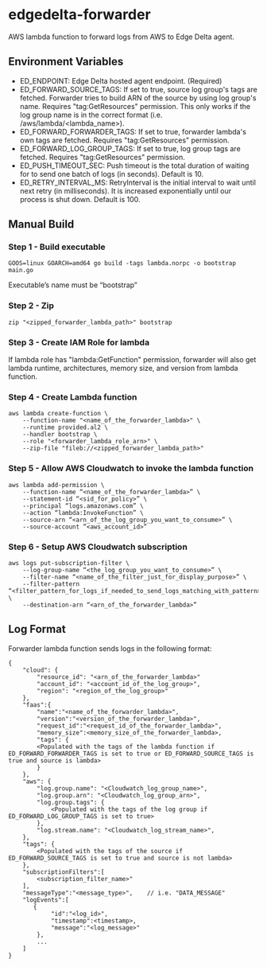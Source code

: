 # edgedelta-forwarder
AWS lambda function to forward logs from AWS to Edge Delta agent.


## Environment Variables

- ED_ENDPOINT: Edge Delta hosted agent endpoint. (Required)
- ED_FORWARD_SOURCE_TAGS: If set to true, source log group's tags are fetched. Forwarder tries to build ARN of the source by using log group's name. Requires "tag:GetResources" permission. 
    This only works if the log group name is in the correct format (i.e. /aws/lambda/<lambda_name>).
- ED_FORWARD_FORWARDER_TAGS: If set to true, forwarder lambda's own tags are fetched. Requires "tag:GetResources" permission.
- ED_FORWARD_LOG_GROUP_TAGS: If set to true, log group tags are fetched. Requires "tag:GetResources" permission.
- ED_PUSH_TIMEOUT_SEC: Push timeout is the total duration of waiting for to send one batch of logs (in seconds). Default is 10.
- ED_RETRY_INTERVAL_MS: RetryInterval is the initial interval to wait until next retry (in milliseconds). It is increased exponentially until our process is shut down. Default is 100.


## Manual Build

### Step 1 - Build executable
```
GOOS=linux GOARCH=amd64 go build -tags lambda.norpc -o bootstrap main.go
```
Executable’s name must be “bootstrap”

### Step 2 - Zip
```
zip "<zipped_forwarder_lambda_path>" bootstrap
```

### Step 3 - Create IAM Role for lambda
If lambda role has "lambda:GetFunction" permission, forwarder will also get lambda runtime, architectures, memory size, and version from lambda function.

### Step 4 - Create Lambda function
```
aws lambda create-function \
    --function-name "<name_of_the_forwarder_lambda>" \
    --runtime provided.al2 \
    --handler bootstrap \
    --role "<forwarder_lambda_role_arn>" \
    --zip-file "fileb://<zipped_forwarder_lambda_path>"
```

### Step 5 - Allow AWS Cloudwatch to invoke the lambda function
```
aws lambda add-permission \
    --function-name “<name_of_the_forwarder_lambda>” \
    --statement-id “<sid_for_policy>” \
    --principal “logs.amazonaws.com” \
    --action “lambda:InvokeFunction” \
    --source-arn “<arn_of_the_log_group_you_want_to_consume>” \
    --source-account ”<aws_account_id>”
```

### Step 6 - Setup AWS Cloudwatch subscription
```
aws logs put-subscription-filter \
    --log-group-name “<the_log_group_you_want_to_consume>” \
    --filter-name “<name_of_the_filter_just_for_display_purpose>” \
    --filter-pattern “<filter_pattern_for_logs_if_needed_to_send_logs_matching_with_pattern>” \
    --destination-arn “<arn_of_the_forwarder_lambda>”
```

## Log Format

Forwarder lambda function sends logs in the following format:
```
{
    "cloud": {
        "resource_id": "<arn_of_the_forwarder_lambda>"
        "account_id": "<account_id_of_the_log_group>",
        "region": "<region_of_the_log_group>"
    },
    "faas":{
        "name":"<name_of_the_forwarder_lambda>",
        "version":"<version_of_the_forwarder_lambda>",
        "request_id":"<request_id_of_the_forwarder_lambda>",
        "memory_size":<memory_size_of_the_forwarder_lambda>,
        "tags": {
        <Populated with the tags of the lambda function if ED_FORWARD_FORWARDER_TAGS is set to true or ED_FORWARD_SOURCE_TAGS is true and source is lambda>
        }
    },
    "aws": {
        "log.group.name": "<Cloudwatch_log_group_name>",
        "log.group.arn": "<Cloudwatch_log_group_arn>",
        "log.group.tags": {
            <Populated with the tags of the log group if ED_FORWARD_LOG_GROUP_TAGS is set to true>
        },
        "log.stream.name": "<Cloudwatch_log_stream_name>",
    },
    "tags": {
        <Populated with the tags of the source if ED_FORWARD_SOURCE_TAGS is set to true and source is not lambda>
    },
    "subscriptionFilters":[
        <subscription_filter_name>"
    ],
    "messageType":"<message_type>",    // i.e. "DATA_MESSAGE"
    "logEvents":[
       {
            "id":"<log_id>",
            "timestamp":<timestamp>,
            "message":"<log_message>"
        },
        ...
    ]
}
```
